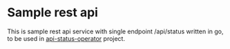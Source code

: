 # Sample rest api

This is sample rest api service with single endpoint /api/status written in go, to be used in [api-status-operator](https://github.com/pratikjagrut/api-status-operator) project.

